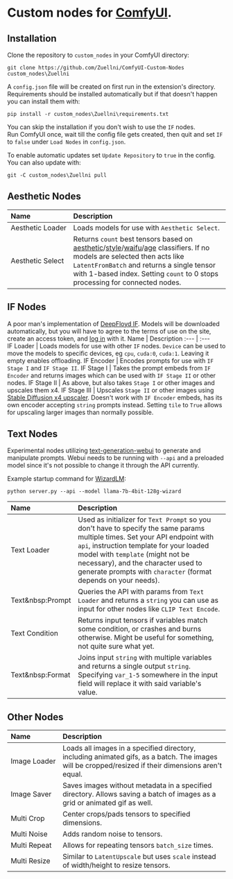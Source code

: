 # Custom nodes for [ComfyUI](https://github.com/comfyanonymous/ComfyUI).

## Installation
Clone the repository to `custom_nodes` in your ComfyUI directory:
```
git clone https://github.com/Zuellni/ComfyUI-Custom-Nodes custom_nodes\Zuellni
```

A `config.json` file will be created on first run in the extension's directory.  
Requirements should be installed automatically but if that doesn't happen you can install them with:
```
pip install -r custom_nodes\Zuellni\requirements.txt
```
You can skip the installation if you don't wish to use the `IF` nodes.  
Run ComfyUI once, wait till the config file gets created, then quit and set `IF` to `false` under `Load Nodes` in `config.json`.

To enable automatic updates set `Update Repository` to `true` in the config. You can also update with:
```
git -C custom_nodes\Zuellni pull
```


## Aesthetic Nodes
Name | Description
:--- | :---
Aesthetic&nbsp;Loader | Loads models for use with `Aesthetic Select`.
Aesthetic&nbsp;Select | Returns `count` best tensors based on [aesthetic](https://huggingface.co/cafeai/cafe_aesthetic)/[style](https://huggingface.co/cafeai/cafe_style)/[waifu](https://huggingface.co/cafeai/cafe_waifu)/[age](https://huggingface.co/nateraw/vit-age-classifier) classifiers. If no models are selected then acts like `LatentFromBatch` and returns a single tensor with 1-based index. Setting `count` to 0 stops processing for connected nodes.

## IF Nodes
A poor man's implementation of [DeepFloyd IF](https://huggingface.co/DeepFloyd). Models will be downloaded automatically, but you will have to agree to the terms of use on the site, create an access token, and [log in](https://huggingface.co/docs/huggingface_hub/quick-start#login) with it.
Name | Description
:--- | :---
IF&nbsp;Loader | Loads models for use with other `IF` nodes. `Device` can be used to move the models to specific devices, eg `cpu`, `cuda:0`, `cuda:1`. Leaving it empty enables offloading.
IF&nbsp;Encoder | Encodes prompts for use with `IF Stage I` and `IF Stage II`.
IF&nbsp;Stage&nbsp;I | Takes the prompt embeds from `IF Encoder` and returns images which can be used with `IF Stage II` or other nodes.
IF&nbsp;Stage&nbsp;II | As above, but also takes `Stage I` or other images and upscales them x4.
IF&nbsp;Stage&nbsp;III | Upscales `Stage II` or other images using [Stable Diffusion x4 upscaler](https://huggingface.co/stabilityai/stable-diffusion-x4-upscaler). Doesn't work with `IF Encoder` embeds, has its own encoder accepting `string` prompts instead. Setting `tile` to `True` allows for upscaling larger images than normally possible.

## Text Nodes
Experimental nodes utilizing [text-generation-webui](https://github.com/oobabooga/text-generation-webui) to generate and manipulate prompts. Webui needs to be running with `--api` and a preloaded model since it's not possible to change it through the API currently.

Example startup command for [WizardLM](https://huggingface.co/TheBloke/WizardLM-7B-uncensored-GPTQ):
```
python server.py --api --model llama-7b-4bit-128g-wizard
```
Name | Description
:--- | :---
Text&nbsp;Loader | Used as initializer for `Text Prompt` so you don't have to specify the same params multiple times. Set your API endpoint with `api`, instruction template for your loaded model with `template` (might not be necessary), and the character used to generate prompts with `character` (format depends on your needs).
Text&nbsp:Prompt | Queries the API with params from `Text Loader` and returns a `string` you can use as input for other nodes like `CLIP Text Encode`.
Text&nbsp;Condition | Returns input tensors if variables match some condition, or crashes and burns otherwise. Might be useful for something, not quite sure what yet.
Text&nbsp:Format | Joins input `string` with multiple variables and returns a single output `string`. Specifying `var_1-5` somewhere in the input field will replace it with said variable's value.
## Other Nodes
Name | Description
:--- | :---
Image&nbsp;Loader | Loads all images in a specified directory, including animated gifs, as a batch. The images will be cropped/resized if their dimensions aren't equal.
Image&nbsp;Saver | Saves images without metadata in a specified directory. Allows saving a batch of images as a grid or animated gif as well.
Multi&nbsp;Crop | Center crops/pads tensors to specified dimensions.
Multi&nbsp;Noise | Adds random noise to tensors.
Multi&nbsp;Repeat | Allows for repeating tensors `batch_size` times.
Multi&nbsp;Resize | Similar to `LatentUpscale` but uses `scale` instead of width/height to resize tensors.
